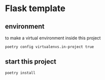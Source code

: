 # Flask template

## environment

to make a virtual environment inside this project 

```
poetry config virtualenvs.in-project true

```

## start this project

```
poetry install
```

